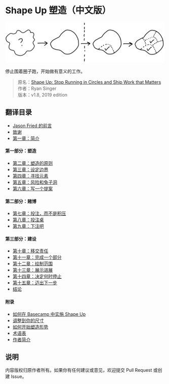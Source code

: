 # Shape Up 塑造（中文版）

![from shapeless to shaped](/assets/cover_summary.jpg)

停止围着圈子跑，开始做有意义的工作。

> 原名：[Shape Up: Stop Running in Circles and Ship Work that Matters](https://basecamp.com/shapeup)  
> 作者：Ryan Singer  
> 版本：v1.8, 2019 edition

## 翻译目录

- [Jason Fried 的前言](zh/0.1-foreword.md)
- [致谢](zh/0.2-acknowledgements.md)
- [第一章：简介](zh/0.3-chapter-01.md)

#### 第一部分：塑造

- [第二章：塑造的原则](zh/1.1-chapter-02.md)
- [第三章：设定边界](zh/1.2-chapter-03.md)
- [第四章：寻找元素](zh/1.3-chapter-04.md)
- [第五章：风险和兔子洞](zh/1.4-chapter-05.md)
- [第六章：写一个提案](zh/1.5-chapter-06.md)

#### 第二部分：赌博

- [第七章：投注，而不是积压](zh/2.1-chapter-07.md)
- [第八章：投注桌](zh/2.2-chapter-08.md)
- [第九章：下注吧](zh/2.3-chapter-09.md)

#### 第三部分：建设

- [第十章：移交责任](zh/3.1-chapter-10.md)
- [第十一章：完成一个部分](zh/3.2-chapter-11.md)
- [第十二章：绘制范围](zh/3.3-chapter-12.md)
- [第十三章：展示进展](zh/3.4-chapter-13.md)
- [第十四章：决定何时停止](zh/3.5-chapter-14.md)
- [第十五章：迈出下一步](zh/3.6-chapter-15.md)
- [结论](zh/3.7-conclusion.md)

#### 附录

- [如何在 Basecamp 中实施 Shape Up](zh/4.0-appendix-01.md)
- [调整到你的尺寸](zh/4.1-appendix-02.md)
- [如何开始塑造形势](zh/4.2-appendix-03.md)
- [术语表](zh/4.5-appendix-06.md)
- [作者简介](zh/4.6-appendix-07.md)

## 说明

内容版权归原作者所有。如果你有任何建议或意见，欢迎提交 Pull Request 或创建 Issue。
